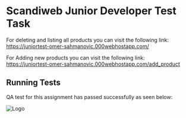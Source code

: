 # Scandiweb Junior Developer Test Task

For deleting and listing all products you can visit the following link: \
https://juniortest-omer-sahmanovic.000webhostapp.com/

For Adding new products you can visit the following link: \
https://juniortest-omer-sahmanovic.000webhostapp.com/add_product



## Running Tests

QA test for this assignment has passed successfully as seen below:

![Logo](https://snipboard.io/kK8ljA.jpg)
